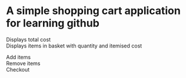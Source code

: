 A simple shopping cart application for learning github
======================================================
Displays total cost  
Displays items in basket with quantity and itemised cost  
  
Add items  
Remove items  
Checkout  
